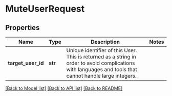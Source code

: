 # MuteUserRequest


## Properties
Name | Type | Description | Notes
------------ | ------------- | ------------- | -------------
**target_user_id** | **str** | Unique identifier of this User. This is returned as a string in order to avoid complications with languages and tools that cannot handle large integers. | 

[[Back to Model list]](../README.md#documentation-for-models) [[Back to API list]](../README.md#documentation-for-api-endpoints) [[Back to README]](../README.md)


